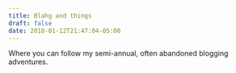 ```yaml
---
title: Blahg and things
draft: false
date: 2018-01-12T21:47:04-05:00
---
```


Where you can follow my semi-annual, often abandoned blogging adventures.